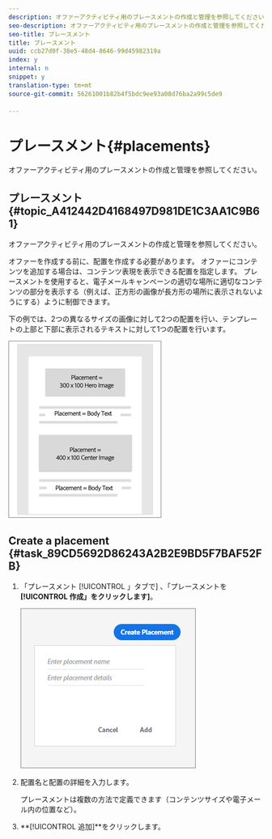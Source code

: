 ```yaml
---
description: オファーアクティビティ用のプレースメントの作成と管理を参照してください。
seo-description: オファーアクティビティ用のプレースメントの作成と管理を参照してください。
seo-title: プレースメント
title: プレースメント
uuid: ccb27d0f-38e5-48d4-8646-99d45982319a
index: y
internal: n
snippet: y
translation-type: tm+mt
source-git-commit: 56261001b82b4f5bdc9ee93a08d76ba2a99c5de9

---
```



# プレースメント{#placements}

オファーアクティビティ用のプレースメントの作成と管理を参照してください。

## プレースメント {#topic_A412442D4168497D981DE1C3AA1C9B61}

オファーアクティビティ用のプレースメントの作成と管理を参照してください。

オファーを作成する前に、配置を作成する必要があります。 オファーにコンテンツを追加する場合は、コンテンツ表現を表示できる配置を指定します。 プレースメントを使用すると、電子メールキャンペーンの適切な場所に適切なコンテンツの部分を表示する（例えば、正方形の画像が長方形の場所に表示されないようにする）ように制御できます。

下の例では、2つの異なるサイズの画像に対して2つの配置を行い、テンプレートの上部と下部に表示されるテキストに対して1つの配置を行います。

![](assets/placements.png)

## Create a placement {#task_89CD5692D86243A2B2E9BD5F7BAF52FB}

1. 「プレースメント [!UICONTROL 」タブで] 、「プレースメントを **[!UICONTROL 作成」をクリックします]**。

   ![](assets/create-placement.png)

1. 配置名と配置の詳細を入力します。

   プレースメントは複数の方法で定義できます（コンテンツサイズや電子メール内の位置など）。

1. **[!UICONTROL 追加]**をクリックします。
